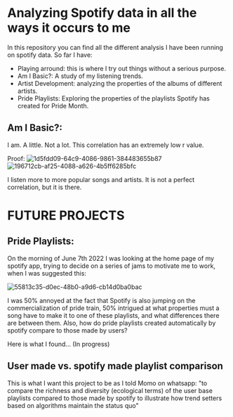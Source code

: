 # Analyzing Spotify data in all the ways it occurs to me 

In this repository you can find all the different analysis I have been running on spotify data. 
So far I have:
- Playing arround: this is where I try out things without a serious purpose. 
- Am I Basic?: A study of my listening trends. 
- Artist Development: analyzing the properties of the albums of different artists.
- Pride Playlists: Exploring the properties of the playlists Spotify has created for Pride Month. 



## Am I Basic?: 
I am. A little. Not a lot. This correlation has an extremely low r value.  

Proof: 
![1d5fdd09-64c9-4086-9861-384483655b87](https://user-images.githubusercontent.com/29862508/172690450-e4d37749-f5e4-4ad6-9a0e-8e7d7bdcb5f8.jpg)
![196712cb-af25-4088-a626-4b5ff6285bfc](https://user-images.githubusercontent.com/29862508/172690456-3cecedaf-540f-4804-8e10-114259a5c3d5.jpg)

I listen more to more popular songs and artists. It is not a perfect correlation, but it is there. 


# FUTURE PROJECTS

## Pride Playlists: 
On the morning of June 7th 2022 I was looking at the home page of my spotify app, trying to decide on a series of jams to motivate me to work, when I was suggested this: 

![55813c35-d0ec-48b0-a9d6-cb14d0ba0bac](https://user-images.githubusercontent.com/29862508/172685967-8f28214c-67d4-4e80-98d8-01074587c357.jpg)

I was 50% annoyed at the fact that Spotify is also jumping on the commercialization of pride train, 50% intrigued at what properties must a song have to make it to one of these playlists, and what differences there are between them. Also, how do pride playlists created automatically by spotify compare to those made by users?

Here is what I found... (In progress)

## User made vs. spotify made playlist comparison
This is what I want this project to be as I told Momo on whatsapp: "to compare the richness and diversity (ecological terms) of the user base playlists compared to those made by spotify to illustrate how trend setters based on algorithms maintain the status quo"


